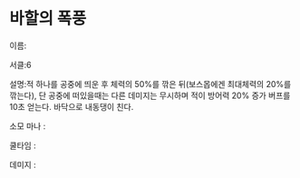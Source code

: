 # 바할의 폭풍

이름:

서클:6

설명:적 하나를 공중에 띄운 후 체력의 50%를 깎은 뒤(보스몹에겐 최대체력의 20%를 깎는다), 단 공중에 떠있을때는 다른 데미지는 무시하며 적이 방어력 20% 증가 버프를 
10초 얻는다. 바닥으로 내동댕이 친다.

소모 마나 :

쿨타임 :

데미지 :